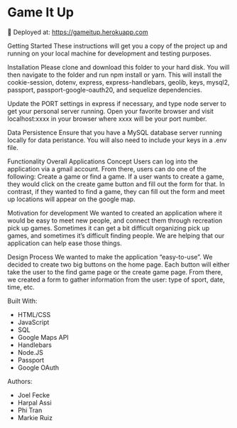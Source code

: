 # Game It Up

🚀 Deployed at: https://gameitup.herokuapp.com

Getting Started
These instructions will get you a copy of the project up and running on your local machine for development and testing purposes.

Installation
Please clone and download this folder to your hard disk. You will then navigate to the folder and run npm install or yarn. This will install the cookie-session, dotenv, express, express-handlebars, geolib, keys, mysql2, passport, passport-google-oauth20, and sequelize dependencies.

Update the PORT settings in express if necessary, and type node server to get your personal server running. Open your favorite browser and visit localhost:xxxx in your browser where xxxx will be your port number.

Data Persistence
Ensure that you have a MySQL database server running locally for data peristance. You will also need to include your keys in a .env file.

Functionality
Overall Applications Concept
Users can log into the application via a gmail account. From there, users can do one of the following: Create a game or find a game. If a user wants to create a game, they would click on the create game button and fill out the form for that. In contrast, if they wanted to find a game, they can fill out the form and meet up locations will appear on the google map.

Motivation for development
We wanted to created an application where it would be easy to meet new people, and connect them through recreation pick up games. Sometimes it can get a bit difficult organizing pick up games, and sometimes it’s difficult finding people. We are helping that our application can help ease those things.

Design Process
We wanted to make the application “easy-to-use”. We decided to create two big buttons on the home page. Each button will either take the user to the find game page or the create game page. From there, we created a form to gather information from the user: type of sport, date, time, etc.

Built With:
- HTML/CSS
- JavaScript
- SQL
- Google Maps API
- Handlebars
- Node.JS
- Passport
- Google OAuth

Authors:
- Joel Fecke
- Harpal Assi
- Phi Tran
- Markie Ruiz
